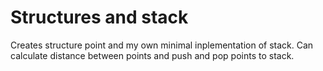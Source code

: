 # Structures and stack
Creates structure point and my own minimal inplementation of stack. 
Can calculate distance between points and push and pop points to stack. 
